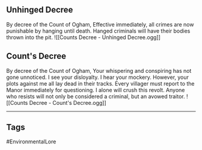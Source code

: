 ## Unhinged Decree
By decree of the Count of Ogham, Effective immediately, all crimes are now punishable by hanging until death. Hanged criminals will have their bodies thrown into the pit.
![[Counts Decree - Unhinged Decree.ogg]]
## Count's Decree
By decree of the Count of Ogham, Your whispering and conspiring has not gone unnoticed. I see your disloyalty. I hear your mockery. However, your plots against me all lay dead in their tracks. Every villager must report to the Manor immediately for questioning. I alone will crush this revolt. Anyone who resists will not only be considered a criminal, but an avowed traitor.
![[Counts Decree - Count's Decree.ogg]]

---
## Tags
#EnvironmentalLore 